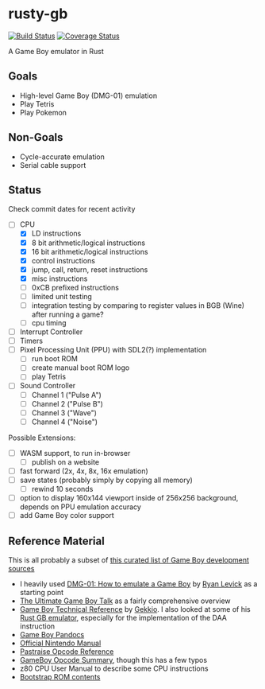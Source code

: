 # rusty-gb
[![Build Status](https://github.com/GarrettFechter/rusty-gb/actions/workflows/build.yml/badge.svg?branch=master)](https://github.com/GarrettFechter/rusty-gb/actions/workflows/build.yml)
[![Coverage Status](https://coveralls.io/repos/github/GarrettFechter/rusty-gb/badge.svg)](https://coveralls.io/github/GarrettFechter/rusty-gb)

A Game Boy emulator in Rust

## Goals
* High-level Game Boy (DMG-01) emulation
* Play Tetris
* Play Pokemon

## Non-Goals
* Cycle-accurate emulation
* Serial cable support

## Status
Check commit dates for recent activity

- [ ] CPU
  - [x] LD instructions
  - [x] 8 bit arithmetic/logical instructions
  - [x] 16 bit arithmetic/logical instructions
  - [x] control instructions
  - [x] jump, call, return, reset instructions
  - [x] misc instructions
  - [ ] 0xCB prefixed instructions
  - [ ] limited unit testing
  - [ ] integration testing by comparing to register values in BGB (Wine) after running a game?
  - [ ] cpu timing
- [ ] Interrupt Controller
- [ ] Timers
- [ ] Pixel Processing Unit (PPU) with SDL2(?) implementation
  - [ ] run boot ROM
  - [ ] create manual boot ROM logo
  - [ ] play Tetris
- [ ] Sound Controller
  - [ ] Channel 1 ("Pulse A")
  - [ ] Channel 2 ("Pulse B")
  - [ ] Channel 3 ("Wave")
  - [ ] Channel 4 ("Noise")

Possible Extensions:
- [ ] WASM support, to run in-browser
  - [ ] publish on a website
- [ ] fast forward (2x, 4x, 8x, 16x emulation)
- [ ] save states (probably simply by copying all memory)
  - [ ] rewind 10 seconds
- [ ] option to display 160x144 viewport inside of 256x256 background, depends on PPU emulation accuracy
- [ ] add Game Boy color support

## Reference Material
This is all probably a subset of [this curated list of Game Boy development sources](https://gbdev.io/list.html)
* I heavily used [DMG-01: How to emulate a Game Boy](https://blog.ryanlevick.com/DMG-01/public/book/) by [Ryan Levick](https://github.com/rylev) as a starting point
* [The Ultimate Game Boy Talk](https://youtu.be/HyzD8pNlpwI) as a fairly comprehensive overview
* [Game Boy Technical Reference](https://gekkio.fi/files/gb-docs/gbctr.pdf) by [Gekkio](https://github.com/Gekkio). I also looked at some of his [Rust GB emulator](https://github.com/Gekkio/mooneye-gb), especially for the implementation of the DAA instruction
* [Game Boy Pandocs](https://gbdev.io/pandocs/)
* [Official Nintendo Manual](https://ia803208.us.archive.org/9/items/GameBoyProgManVer1.1/GameBoyProgManVer1.1.pdf)
* [Pastraise Opcode Reference](https://www.pastraiser.com/cpu/gameboy/gameboy_opcodes.html)
* [GameBoy Opcode Summary](http://www.devrs.com/gb/files/opcodes.html), though this has a few typos
* z80 CPU User Manual to describe some CPU instructions
* [Bootstrap ROM contents](https://gbdev.gg8.se/wiki/articles/Gameboy_Bootstrap_ROM)
